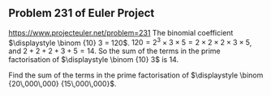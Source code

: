 ## Problem 231 of Euler Project 
https://www.projecteuler.net/problem=231
The binomial coefficient $\displaystyle \binom {10} 3 = 120$.
$120 = 2^3 \times 3 \times 5 = 2 \times 2 \times 2 \times 3 \times 5$, and $2 + 2 + 2 + 3 + 5 = 14$.
So the sum of the terms in the prime factorisation of $\displaystyle \binom {10} 3$ is $14$.

Find the sum of the terms in the prime factorisation of $\displaystyle \binom {20\,000\,000} {15\,000\,000}$.